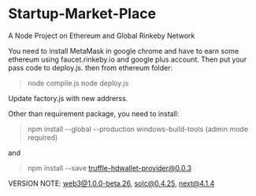 # Startup-Market-Place
A Node Project on Ethereum and Global Rinkeby Network

You need to install MetaMask in google chrome and have to earn some ethereum using faucet.rinkeby.io and google plus account. Then put your pass code to deploy.js.
then from ethereum folder: 
> node compile.js
> node deploy.js

Update factory.js with new addrerss.

Other than requirement package, you need to install:

> npm install --global --production windows-build-tools (admin mode required)

and

> npm install --save truffle-hdwallet-provider@0.0.3

VERSION NOTE: web3@1.0.0-beta.26, solc@0.4.25, next@4.1.4


